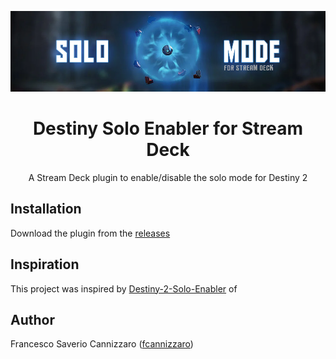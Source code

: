 <p align="center">
  <img width="600" src="https://github.com/fcannizzaro/com.destiny.solo.enabler/blob/main/media/header.png?raw=true">
    <h1 align="center">Destiny Solo Enabler for Stream Deck</h1>
    <p  align="center">A Stream Deck plugin to enable/disable the solo mode for Destiny 2</p>
</p>

## Installation

Download the plugin from the [releases](https://github.com/fcannizzaro/com.destiny.solo.enabler/releases/latest)
<!--
 or from below:
[comment]: <>  [![download](https://github.com/fcannizzaro/com.destiny.solo.enabler/blob/main/media/download.png?raw=true)](https://apps.elgato.com/plugins/com.destiny.solo.enabler)
-->

## Inspiration
This project was inspired by [Destiny-2-Solo-Enabler](https://github.com/DrNoLife/Destiny-2-Solo-Enabler) of 

## Author

Francesco Saverio Cannizzaro ([fcannizzaro](https://github.com/fcannizzaro))
